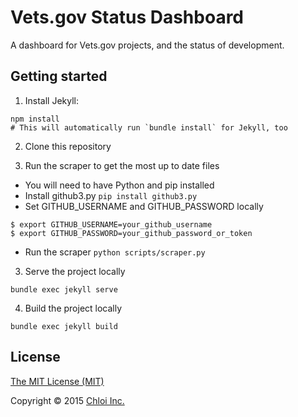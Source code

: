 # Vets.gov Status Dashboard

A dashboard for Vets.gov projects, and the status of development.

## Getting started

1. Install Jekyll:
  ```
  npm install
  # This will automatically run `bundle install` for Jekyll, too
  ```
2. Clone this repository

3. Run the scraper to get the most up to date files
  - You will need to have Python and pip installed
  - Install github3.py `pip install github3.py`
  - Set GITHUB\_USERNAME and GITHUB\_PASSWORD locally
 
  ```
  $ export GITHUB_USERNAME=your_github_username
  $ export GITHUB_PASSWORD=your_github_password_or_token  
  ```
  - Run the scraper `python scripts/scraper.py`
3. Serve the project locally
  ```
  bundle exec jekyll serve
  ```
4. Build the project locally
  ```
  bundle exec jekyll build
  ```

## License

[The MIT License (MIT)](LICENSE.md)

Copyright © 2015 [Chloi Inc.](http://chloi.io)
